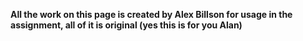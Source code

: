 __All the work on this page is created by Alex Billson for usage in the assignment, all of it is original (yes this is for you Alan)__
